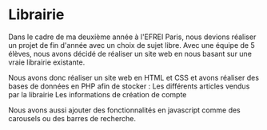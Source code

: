 # Librairie

Dans le cadre de ma deuxième année à l'EFREI Paris, nous devions réaliser un projet de fin d'année avec un choix de sujet libre.
Avec une équipe de 5 élèves, nous avons décidé de réaliser un site web en nous basant sur une vraie librairie existante.

Nous avons donc réaliser un site web en HTML et CSS et avons réaliser des bases de données en PHP afin de stocker :
 Les différents articles vendus par la librairie
 Les informations de création de compte

Nous avons aussi ajouter des fonctionnalités en javascript comme des carousels ou des barres de recherche.
